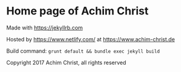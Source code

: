 # Home page of Achim Christ

Made with https://jekyllrb.com

Hosted by https://www.netlify.com/ at https://www.achim-christ.de

Build command: `grunt default && bundle exec jekyll build`

Copyright 2017 Achim Christ, all rights reserved
